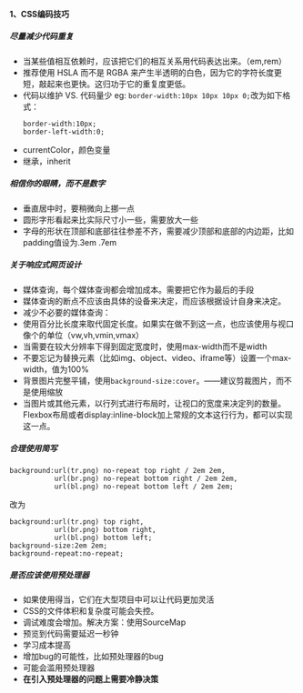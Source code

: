 #### 1、CSS编码技巧
##### 尽量减少代码重复
 * 当某些值相互依赖时，应该把它们的相互关系用代码表达出来。（em,rem）
 * 推荐使用 HSLA 而不是 RGBA 来产生半透明的白色，因为它的字符长度更短，敲起来也更快。这归功于它的重复度更低。
 * 代码以维护 VS. 代码量少
	eg:
	`border-width:10px 10px 10px 0;`改为如下格式：
	```
	border-width:10px;
	border-left-width:0;
	```
 * currentColor，颜色变量
 * 继承，inherit
##### 相信你的眼睛，而不是数字
 * 垂直居中时，要稍微向上挪一点
 * 圆形字形看起来比实际尺寸小一些，需要放大一些
 * 字母的形状在顶部和底部往往参差不齐，需要减少顶部和底部的内边距，比如padding值设为.3em .7em
##### 关于响应式网页设计
 * 媒体查询，每个媒体查询都会增加成本。需要把它作为最后的手段
 * 媒体查询的断点不应该由具体的设备来决定，而应该根据设计自身来决定。
 * 减少不必要的媒体查询：
  * 使用百分比长度来取代固定长度。如果实在做不到这一点，也应该使用与视口像个的单位（vw,vh,vmin,vmax）
  * 当需要在较大分辨率下得到固定宽度时，使用max-width而不是width
  * 不要忘记为替换元素（比如img、object、video、iframe等）设置一个max-width，值为100%
  * 背景图片完整平铺，使用`background-size:cover`。——建议剪裁图片，而不是使用缩放
  * 当图片或其他元素，以行列式进行布局时，让视口的宽度来决定列的数量。Flexbox布局或者display:inline-block加上常规的文本这行行为，都可以实现这一点。
##### 合理使用简写
```
background:url(tr.png) no-repeat top right / 2em 2em,
           url(br.png) no-repeat bottom right / 2em 2em,  
		   url(bl.png) no-repeat bottom left / 2em 2em;
```
改为
```
background:url(tr.png) top right,
           url(br.png) bottom right,
		   url(bl.png) bottom left;
background-size:2em 2em;
background-repeat:no-repeat;
```
##### 是否应该使用预处理器
 * 如果使用得当，它们在大型项目中可以让代码更加灵活
 * CSS的文件体积和复杂度可能会失控。
 * 调试难度会增加。解决方案：使用SourceMap
 * 预览到代码需要延迟一秒钟
 * 学习成本提高
 * 增加bug的可能性，比如预处理器的bug
 * 可能会滥用预处理器
 * **在引入预处理器的问题上需要冷静决策**
